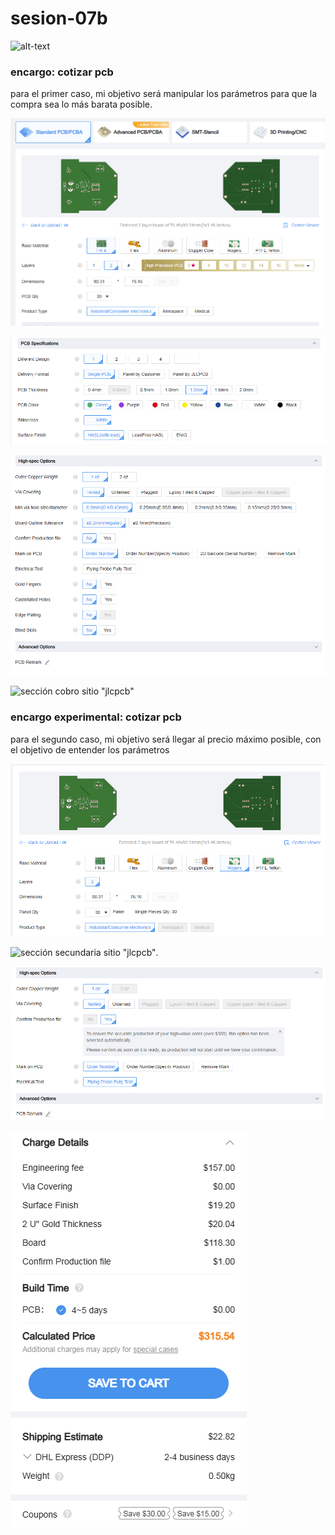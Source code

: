 # sesion-07b

![alt-text](./archivos/tme-07b-apunte.png)

### encargo: cotizar pcb

para el primer caso, mi objetivo será manipular los parámetros para que la compra sea lo más barata posible.

![sección principal sitio "jlcpcb"](./archivos/tme-07b-section1.png)

![sección secundaria sitio "jlcpcb"](./archivos/tme-07b-section2.png)

![sección de parámetros especiales sitio "jlcpcb"](./archivos/tme-07b-section3.png)

![sección cobro sitio "jlcpcb"](tme-07b-./archivos/sectionBoleta.png)


### encargo experimental: cotizar pcb 

para el segundo caso, mi objetivo será llegar al precio máximo posible, con el objetivo de entender los parámetros

![sección principal sitio "jlcpcb"](./archivos/tme-07b-expSection1.png)

![sección secundaria sitio "jlcpcb"](./archivos/tme-07b-expSection.png).

![sección de parámetros especiales sitio "jlcpcb"](./archivos/tme-07b-expSection3.png)

![sección cobro sitio "jlcpcb"](./archivos/tme-07b-expSectionBoleta.png)
